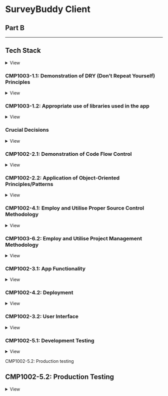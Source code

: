# SurveyBuddy Client

## Part B

---

## Tech Stack

<details>
<summary>View</summary>
</br>

## Frontend

- **[Vite](https://vitejs.dev/)**: A fast and modern build tool that provides a seamless development experience with features like hot module replacement (HMR).
- **[React](https://reactjs.org/)**: A JavaScript library for building user interfaces with a component-based architecture.
- **[ShadCN](https://shadcn.dev/)**: A component library that integrates Tailwind CSS and Radix UI primitives for building accessible and customizable UI elements.
- **[Tailwind CSS](https://tailwindcss.com/)**: A utility-first CSS framework for creating modern, responsive designs directly in your HTML and JSX.

## Backend

- **[Express](https://expressjs.com/)**: A lightweight and flexible Node.js framework for building APIs and server-side applications.
- **[Node.js](https://nodejs.org/)**: A JavaScript runtime that enables server-side scripting and efficient handling of asynchronous operations.

## Database

- **[MongoDB](https://www.mongodb.com/)**: A NoSQL database that stores data in flexible, JSON-like documents, ideal for dynamic and scalable applications.

## Other Tools

- **[Radix UI](https://www.radix-ui.com/)**: Accessible, unstyled UI components for building custom design systems.
- **[Framer Motion](https://www.framer.com/motion/)**: A declarative animation library for adding smooth and interactive animations to your app.
- **[React Hook Form](https://react-hook-form.com/)**: A lightweight library for managing form state and validation with excellent performance.
- **[Zod](https://zod.dev/)**: A TypeScript-first schema declaration and validation library for ensuring data consistency.
- **[Lottie React](https://github.com/LottieFiles/lottie-react)**: A library for rendering high-quality vector animations in your React application.
- **[Axios](https://axios-http.com/)**: A promise-based HTTP client for handling API requests efficiently.
- **[Recharts](https://recharts.org/)**: A React charting library for creating interactive data visualizations.
</details>

### **CMP1003-1.1: Demonstration of DRY (Don’t Repeat Yourself) Principles**

<details>
<summary>View</summary>
</br>

This project demonstrates excellent adherence to DRY principles by avoiding unnecessary repetition and ensuring all functionality is centralised and reusable. The following approaches were implemented:

---

#### **1. Reusable Components**

- Modular and reusable UI components, such as buttons, forms, modals, and navigation menus, were created.
- **ShadCN** was used to build a consistent set of components, allowing for easy reuse across the application with configurable props.

#### **2. Centralised Utility Functions**

- A centralised Axios wrapper was implemented to manage all API calls, handling base URLs, headers, and error responses in one place.
- Shared validation schemas using **Zod** ensured consistent and reusable validation for forms across the application.

#### **3. Context and Global State Management**

- Global state was managed using **React Context**, reducing the need for repeated state logic and simplifying component communication. This was applied to manage features such as user authentication and theme settings.

#### **4. Tailwind CSS and Styling**

- Conditional and dynamic class management was achieved with **class-variance-authority** and **clsx**, ensuring reusable and consistent styling across components.
- A single Tailwind CSS configuration file was used to enforce consistent use of colours, spacing, and typography throughout the application.

#### **5. Backend Code Reusability**

- Middleware functions were created for common tasks such as authentication, role validation, and error handling, ensuring they could be reused across multiple routes.
- Modular MongoDB models, such as `Survey` and `User`, served as single sources of truth for database schema definitions.
- Shared logic for CRUD operations was abstracted into helper functions, reducing repeated code in controllers.

#### **6. Form Management**

- **React Hook Form** was used to handle form state and validation in a consistent and reusable manner, improving code maintainability and reducing duplication.

#### **7. Routing**

- Dynamic and nested routes in **React Router** were utilised to avoid duplicating route definitions and ensure consistent parent-child relationships in the app's structure.

---

By following these approaches, the project ensures that every piece of functionality is centralised, unambiguous, and has a single authoritative representation. This makes the codebase easier to maintain, scalable, and efficient.

</details>

### CMP1003-1.2: Appropriate use of libraries used in the app

<details>
<summary>View</summary>
</br>

### Dependencies

#### **@heroicons/react**

- Provides a collection of pre-designed, optimized SVG icons as React components, simplifying the process of adding icons to your application.

#### **@hookform/resolvers**

- A set of validation resolvers for integrating validation libraries (e.g., Zod, Yup, Joi) with React Hook Form, enabling seamless schema-based form validation.

#### **@lottiefiles/dotlottie-react**

- Library for rendering `.lottie` animation files in React applications. `.lottie` files are optimized versions of Lottie JSON animations, providing better performance and smaller file sizes.

#### **@radix-ui**

- A collection of unstyled, accessible React UI primitives that allow developers to build custom, high-quality components. It includes:
  - `react-accordion`: For collapsible panels.
  - `react-dialog`: For modal dialogs.
  - `react-hover-card`: For hover-based interaction elements.
  - `react-label`: Accessible labels for form fields.
  - `react-menubar`: For menu bar navigation.
  - `react-navigation-menu`: For dropdown navigation menus.
  - `react-popover`: For lightweight, accessible popovers.
  - `react-radio-group`: For radio button groups.
  - `react-scroll-area`: For custom scrollable areas.
  - `react-select`: For accessible dropdown selects.
  - `react-slider`: For creating sliders.
  - `react-slot`: For managing slot-based components.
  - `react-tabs`: For creating tab-based navigation.

#### **axios**

- A powerful HTTP client for making API requests. Supports features like request cancellation, interceptors, and automatic JSON transformation.

#### **class-variance-authority**

- A utility for handling conditional and composable Tailwind CSS class names, enabling dynamic styling in your components.

#### **clsx**

- A utility for conditionally joining class names, simplifying the management of dynamic classes in React components.

#### **cmdk**

- A command menu library for React, often used for building quick search interfaces similar to command palettes in developer tools.

#### **d3**

- A versatile library for creating complex, interactive data visualizations using web standards like SVG, HTML, and CSS.

#### **date-fns**

- A lightweight, functional library for working with dates in JavaScript. It offers utilities for formatting, parsing, and manipulating dates.

#### **dotenv**

- Loads environment variables from a `.env` file into `process.env`, making it easy to manage sensitive configuration values (e.g., API keys).

#### **framer-motion**

- A declarative animation library for React that supports complex animations, gestures, and layout transitions with ease.

#### **js-cookie**

- A utility for managing browser cookies, including setting, getting, and deleting cookies with customizable options.

#### **jwt-decode**

- Decodes JSON Web Tokens (JWT) to extract payload data, such as user information or token expiration, without requiring a secret key.

#### **lottie-react**

- A library for rendering Lottie animations in React applications. Lottie animations are vector-based, allowing for high-quality, lightweight animations.

#### **lucide-react**

- A modern icon library for React, offering clean, customizable icons with minimalistic designs.

#### **react** & **react-dom**

- Core libraries for building user interfaces in React. `react` provides the component API, while `react-dom` enables rendering components in the DOM.

#### **react-day-picker**

- A highly customizable, accessible library for creating date pickers in React applications.

#### **react-hook-form**

- A lightweight library for managing forms in React with built-in performance optimizations and support for validation libraries.

#### **react-router-dom**

- A popular library for handling routing in React applications. It allows developers to define and manage routes, navigation, and URL parameters.

#### **recharts**

- A charting library for React that makes it simple to create interactive data visualizations, including bar charts, line charts, and pie charts.

#### **tailwind-merge**

- A utility for merging Tailwind CSS class names intelligently, ensuring the correct application of conditional and conflicting classes.

#### **tailwindcss-animate**

- A plugin that adds utility classes for animations in Tailwind CSS, making it easier to implement animations directly in your styles.

#### **zod**

- A TypeScript-first schema validation library for defining and validating data structures, providing detailed error messages and strong type inference.

---

### Dev Dependencies

#### **@eslint/js**

- Core package for ESLint, used for linting JavaScript and TypeScript code to ensure code quality and consistency.

#### **@types/** (e.g., `react`, `node`, `js-cookie`)

- TypeScript type definitions for various libraries, enabling autocomplete, type checking, and documentation in TypeScript projects.

#### **@vitejs/plugin-react**

- A Vite plugin that provides React-specific optimizations, including support for fast refresh and JSX transformation.

#### **autoprefixer**

- A PostCSS plugin that automatically adds vendor prefixes to CSS properties, ensuring cross-browser compatibility.

#### **eslint** & **eslint-plugin-react-hooks**

- Tools for identifying and fixing code quality issues in JavaScript and React applications, with specific rules for React Hooks.

#### **postcss**

- A tool for transforming CSS with plugins, often used in conjunction with Tailwind CSS for advanced styling workflows.

#### **tailwindcss**

- A utility-first CSS framework that provides pre-designed classes for building modern, responsive designs.

#### **typescript**

- A strongly typed programming language that builds on JavaScript, offering static type checking and improved developer tooling.

#### **vite**

- A fast, modern frontend build tool optimized for development and production. It supports hot module replacement and modern JavaScript features.
</details>

### Crucial Decisions

<details>
<summary>View</summary>
</br>

**Schema Design Options**
Here are the options I considered for structuring the database:

**Option 1: Separate Schemas for Surveys, Questions, and Answers**

- Surveys have their own schema with metadata (e.g., title, description).
- Questions are stored in a separate schema linked to surveys via surveyId.
- Answers are stored in another schema, linked to both surveyId and questionId.
  Best for scalability and flexibility.
- Allows easy querying of specific questions or answers.

**Option 2: Combined Schema for Surveys and Questions, Separate Schema for Answers:**

- Surveys and their associated questions are embedded in one schema.
- Answers have a separate schema with references to surveyId and questionId.
- Reduces database reads but makes adding or editing questions more complex.

**Option 3: Single Schema for Surveys, Questions, and Answers:**

- Everything is stored in one schema with nested arrays.
- Simplifies initial setup but leads to large, complex documents.
- Poor scalability and performance for larger surveys.
  Decision to Use Option 1

I chose Option 1 because it’s the most efficient and professional design for a real-world app. It separates concerns, making it easier to add features or scale the app later. It also demonstrates my ability to design a well-structured, normalised, and scalable database, which is an important skill in full-stack development. This approach is ideal for a school project where I want to showcase my expertise.

</details>

### **CMP1002-2.1: Demonstration of Code Flow Control**

<details>
<summary>View</summary>
</br>

The application effectively demonstrates code flow control by utilising conditional logic, loops, error handling, and asynchronous operations to manage how the application processes data and handles various scenarios. The following examples highlight how this is achieved:

---

#### **1. Conditional Logic**

- Conditional statements are used to handle various application states and behaviours. Examples include:
  - Checking if required fields are provided in the backend before processing API requests.
  - Verifying user authentication and authorisation using middleware before allowing access to protected routes.
  - Dynamically rendering UI elements based on user roles or data availability.

#### **2. Loops and Iteration**

- Iterative logic is applied in key areas of the application, such as:
  - Mapping over datasets to dynamically generate UI elements (e.g., survey lists, form inputs).
  - Iterating over responses from the database to format or filter data for specific frontend needs.

#### **3. Error Handling**

- Try-catch blocks are implemented to manage errors in both synchronous and asynchronous operations. For example:
  - API calls include error handling to provide meaningful feedback to the user in case of failures.
  - Validation errors in forms and database operations are caught and appropriately handled to prevent application crashes.

#### **4. Asynchronous Operations**

- Asynchronous code is used extensively to handle operations like:
  - Fetching data from external APIs or the database using `async/await`.
  - Updating the UI in real-time after receiving responses from the server.
  - Managing race conditions by awaiting specific operations before proceeding (e.g., user authentication before accessing dashboard data).

#### **5. Middleware for Controlled Flow**

- Middleware is used in the backend to control the flow of requests:
  - Authenticating users and rejecting unauthorised access.
  - Validating request data and blocking invalid inputs before they reach the main logic.

#### **6. Frontend State Control**

- React's state management is used to handle UI and data flow efficiently:
  - Loading states are implemented to control what is displayed while awaiting API responses.
  - Context is used to manage global states, such as user data and theme preferences, ensuring a consistent flow of information across components.

---

By implementing these strategies, the application ensures controlled, predictable, and efficient execution of code, meeting the requirements for demonstrating code flow control.

</details>

### **CMP1002-2.2: Application of Object-Oriented Principles/Patterns**

<details>
<summary>View</summary>
</br>

The application demonstrates superior use of object-oriented principles and patterns to enhance maintainability, scalability, and serviceability. The following object-oriented principles and patterns are applied throughout the app:

---

#### **1. Encapsulation**

- **Database Models**: Encapsulation is applied through modular MongoDB models (`Survey`, `User`, etc.), where each model defines its own properties and methods, ensuring a clear separation of concerns.
- **Controllers**: Backend logic is encapsulated into controller functions that handle specific responsibilities, such as creating, updating, or deleting resources. This structure prevents duplication and keeps related logic together.

#### **2. Inheritance**

- Shared middleware functions (e.g., for authentication and role validation) act as a base layer for route-specific middleware, following an inheritance-like structure. For example:
  - `isCreator` middleware extends basic authentication checks by adding role-specific logic.

#### **3. Polymorphism**

- Polymorphism is demonstrated in:
  - **Frontend Reusability**: Reusable React components (e.g., buttons, modals, forms) adapt to different contexts using props, allowing a single component to handle multiple use cases.
  - **Backend Methods**: Overriding default Mongoose schema methods (e.g., `toJSON`) for formatting database output to suit the application's requirements.

#### **4. Abstraction**

- **Utilities and Services**: Common logic, such as validation, API requests, and error handling, is abstracted into utility functions and shared services. This abstraction hides implementation details while exposing clear, reusable interfaces.
- **Routes**: Backend routing uses layered abstraction:
  - Routes define the entry points.
  - Middleware handles common processing (e.g., validation, authentication).
  - Controllers handle the core business logic.

#### **5. Modular Design**

- The project is structured into self-contained modules:
  - Models, controllers, and routes are separated to ensure a clear and maintainable architecture.
  - Shared components, utilities, and constants are stored in dedicated folders to promote reuse and consistency.

#### **6. Single Responsibility Principle (SRP)**

- Each class, function, and module is designed to perform a single responsibility:
  - Controllers focus solely on business logic.
  - Middleware handles authentication, validation, and error checking.
  - React components handle specific UI elements without coupling logic.

#### **7. Dependency Injection**

- The app follows dependency injection principles:
  - Middleware injects required data (e.g., `req.user`) into controllers.
  - Components receive data and actions as props, promoting testability and flexibility.

#### **8. Positive Impact on Maintainability and Serviceability**

- The use of these object-oriented principles has the following benefits:
  - **Maintainability**: Clear separation of concerns ensures that changes can be made in one area without affecting others.
  - **Scalability**: Modular design and reusable patterns make it easy to add new features or expand existing functionality.
  - **Serviceability**: Abstraction and encapsulation reduce code complexity, making debugging and updates straightforward.

---

By incorporating these object-oriented principles and patterns throughout the application, the project ensures high code quality, maintainability, and scalability while adhering to professional development standards.

</details>

### **CMP1002-4.1: Employ and Utilise Proper Source Control Methodology**

<details>
<summary>View</summary>
</br>

This project demonstrates excellent use of source control methodology, with consistent and thorough application of version control practices throughout its development. As a solo project, all source control activities were performed by a single developer, ensuring clear documentation and management of the entire codebase.

---

#### **1. Frequent and Consistent Commits**

- Over 150 commits were made across the frontend and backend repositories, reflecting consistent and focused development efforts.
- Commits were made on nearly every day of the project, with only two days without commits, highlighting sustained progress and commitment.
- Each commit represented a specific task or feature, ensuring clarity and traceability.

#### **2. Structured Branching and Merging**

- Feature branches were created for new functionality, and all changes were merged into the main branch upon completion and testing.
- A clear branching strategy was used to separate work on features, fixes, and enhancements, ensuring the stability of the main branch.
- Merges were performed regularly to keep the main branch up to date and to prevent conflicts.

#### **3. Use of Pull Requests**

- Pull requests were created for all significant updates, providing a structured way to review and test changes before merging into the main branch.
- This practice ensured code quality and maintained the integrity of the project even as a solo developer.

#### **4. Meaningful Commit Messages**

- Commit messages were detailed, describing the purpose of each change. This ensured a clear and understandable Git history.
  - Example: "Implement user authentication with JWT," "Fix responsive design for survey dashboard," "Add validation to survey creation form."

#### **5. Frontend and Backend Source Control**

- Commits were evenly distributed between the frontend and backend, with both repositories showing consistent activity and progress.
- Version control practices were applied uniformly across both sections, ensuring the same level of organisation and quality.

#### **6. Source Control for Collaboration and Recovery**

- Although this was a solo project, best practices for collaborative workflows were applied:
  - Clear commit messages and pull requests provided documentation suitable for team environments.
  - Git history served as a reliable backup, enabling recovery or rollbacks if needed.

---

#### **Impact on Project Development**

- **Consistency**: Frequent commits and a disciplined workflow ensured steady progress throughout the project.
- **Traceability**: The Git history provided a clear record of changes, making it easy to track progress and debug issues.
- **Maintainability**: Structured use of branches, pull requests, and clear commit messages resulted in a clean and maintainable codebase.

This project demonstrates superior source control methodology, meeting the requirements for CMP1002-4.1 through consistent commits, structured workflows, and detailed documentation of development activities.

</details>

### **CMP1003-6.2: Employ and Utilise Project Management Methodology**

<details>
<summary>View</summary>
</br>

This project demonstrates the effective use of project management methodology by implementing a structured and organised workflow using a Trello board. Clear standards for planning and task management were defined and consistently adhered to throughout the development process.

---

#### **1. Use of Trello Board**

- A Trello board was employed to manage the project, ensuring tasks were clearly defined, prioritised, and tracked.
- Cards represented individual tasks, features, or requirements, with detailed descriptions, labels, and covers for easy identification.

#### **2. Task Labels for Difficulty**

- Tasks were labelled based on their difficulty to aid prioritisation and planning:
  - **Green**: Easy tasks.
  - **Yellow**: Medium difficulty tasks.
  - **Red**: Hard tasks.

#### **3. Card Covers for Build Areas**

- Card covers were colour-coded to section tasks into specific areas of the build:
  - **Green**: Testing.
  - **Purple**: Frontend development.
  - **Pink**: User interface (UI) design.
  - **Light Blue**: Backend development.
  - **Blue**: Other tasks.

#### **4. Columns for Workflow Management**

- The board included columns for:
  - **Doing**: Tasks actively being worked on.
  - **Done**: Completed tasks.
  - **Signed Off**: Tasks reviewed and approved.
- These columns helped visualise the project's progress and ensured tasks moved through a structured workflow.

#### **5. Sprint Organisation**

- Tasks were grouped into sprints, providing a clear timeline for achieving specific goals within defined timeframes.
- This approach ensured the project remained on track and progress could be easily monitored.

---

#### **Impact on Project Development**

- **Organisation**: The Trello board provided a clear and structured overview of the project, making it easy to track progress and manage tasks effectively.
- **Clarity**: Labels and colour-coded covers enhanced the visibility of task priorities and build areas.
- **Accountability**: The workflow columns ensured tasks were completed and signed off systematically, reducing the risk of missed requirements.
- **Efficiency**: Sprint planning allowed for focused and manageable work cycles, leading to consistent and measurable progress.

This project showcases the successful use of a project management methodology with well-defined standards, ensuring clarity, organisation, and adherence to planning throughout the development process.

</details>

### **CMP1002-3.1: App Functionality**

<details>
<summary>View</summary>
</br>

The application demonstrates outstanding functionality, meeting and exceeding client and user needs by delivering an intuitive and feature-rich experience. The following features highlight how the app achieves this:

---

#### **1. Easy Navigation**

- The app is designed with a clean and straightforward user interface, allowing users to easily access all functionalities without confusion.
- A tab-based single-page system ensures a seamless and efficient workflow for survey creation and management.

#### **2. Survey Creation**

- Users can create new surveys with minimal effort, supported by a simple and intuitive process.
- The use of a single-page tab system allows users to:
  - Add questions directly to a survey without navigating away from the current page.
  - View and manage all survey details in one place.

#### **3. Visual Data Representation**

- The app includes visual tools for analysing survey responses:
  - **Pie Chart**: Displays results for multiple-choice questions, offering a clear and engaging way to visualise response distribution.
  - **Bar Graph**: Represents responses from range slider questions (e.g., 0-10 ratings), enabling users to easily identify trends.
  - **List View**: Displays written responses in a clear, readable format, ensuring all data types are accessible.

#### **4. Editable and Deletable Surveys**

- Surveys can be edited and updated, allowing users to adjust questions or settings after creation.
- Surveys are also deletable, providing flexibility in managing survey data.

#### **5. Copy Link Functionality**

- The app includes auto-click link icons to copy survey URLs directly, making it effortless for users to share surveys with participants.

---

#### **Impact on User Experience**

- **Ease of Use**: Intuitive design ensures users can navigate and use the app without requiring training or documentation.
- **Efficiency**: Single-page tabs streamline survey creation and management, reducing the time and effort needed for these tasks.
- **Data Analysis**: Built-in visualisations and response lists exceed expectations by offering powerful insights into survey results in a user-friendly manner.
- **Flexibility**: The ability to edit, delete, and easily share surveys ensures the app adapts to the dynamic needs of its users.

This application not only meets client and user expectations but also exceeds them by providing a feature-rich, intuitive, and visually appealing solution for survey creation and analysis.

</details>

### **CMP1002-4.2: Deployment**

<details>
<summary>View</summary>
</br>

The application demonstrates a successful and professional deployment process, meeting all requirements for CMP1002-4.2 by using cloud hosting services, environment variables, a custom domain name, and consistent database types across environments.

---

#### **1. Cloud Hosting Services**

- The frontend was successfully deployed on **Netlify**, ensuring fast, reliable, and globally distributed delivery of the application.
- The backend was deployed on **Render**, providing a scalable and secure platform for handling API requests and server-side functionality.

#### **2. Custom Domain Name**

- A custom domain name, **surveybuddy.tech**, was configured and integrated with the deployment to provide a professional and easily recognisable web address.

#### **3. Consistent Database Usage**

- The application uses the same **MongoDB** database for both production and testing environments, ensuring consistency and reliability in data handling.
- A separate test database was used for local development and testing, maintaining a clean separation from production data.

#### **4. Use of Environment Variables**

- **Environment variables** were utilised to securely manage sensitive information such as:
  - Database connection strings.
  - API keys.
  - Authentication secrets.
- This approach ensures the secure and seamless management of configuration settings across different environments.

---

#### **Impact on Project Development**

- **Reliability**: Cloud hosting on Netlify and Render ensures the app is highly available and performant for end users.
- **Professionalism**: The custom domain name enhances the app’s credibility and branding.
- **Consistency**: Using the same database type across production, testing, and development environments minimises discrepancies and ensures predictable behaviour.
- **Security**: Environment variables protect sensitive information and make the deployment process more secure and adaptable.

The successful deployment of the application with a custom domain and consistent production practices demonstrates a high level of technical proficiency and professionalism.

</details>

### **CMP1002-3.2: User Interface**

<details>
<summary>View</summary>
</br>

The application features a highly intuitive user interface, ensuring smooth and effortless user flow. The following elements demonstrate how the interface supports and enhances the user experience:

---

#### **1. Navigation Bar**

- A clearly designed navigation bar provides users with easy access to all key areas of the application.
- The navigation options are straightforward and labelled appropriately, ensuring users can move between sections without confusion.

#### **2. Back Buttons**

- Back buttons are consistently placed and function as expected, enabling users to return to the previous step or page with ease.
- This reduces cognitive load and allows users to navigate the app fluidly.

#### **3. Seamless User Flow**

- The interface is structured logically, guiding users through tasks like creating surveys, adding questions, and reviewing responses without unnecessary steps.
- A consistent design language ensures users intuitively understand how to interact with the app, even on their first use.

#### **4. Simplicity and Clarity**

- The interface prioritises simplicity, avoiding clutter or overly complex elements.
- Clear labels, buttons, and prompts ensure users know what actions to take at every step.

---

#### **Impact on User Experience**

- **Ease of Use**: The intuitive navigation bar and back buttons eliminate barriers, making the app accessible to all users.
- **Efficiency**: The straightforward design allows users to complete tasks quickly and without frustration.
- **Consistency**: The consistent placement of UI elements builds user confidence and trust in the app's functionality.

The user interface is highly intuitive, with no impediments to user flow, ensuring an exceptional experience for all users.

</details>

### **CMP1002-5.1: Development Testing**

<details>
<summary>View</summary>
</br>

The application demonstrates extensive development testing, ensuring all features are robust and reliable. Both the frontend and backend were thoroughly tested using appropriate tools and methodologies.

---

#### **1. Backend Testing with Insomnia**

- **Insomnia** was utilised to test all backend API endpoints during development:
  - Endpoints were tested with various scenarios, including valid, invalid, and edge-case inputs.
  - Responses were verified to ensure they returned the expected data, status codes, and error messages.
  - Testing included user authentication, survey creation, question handling, and response retrieval.
  - Database interactions were validated to ensure no data inconsistencies occurred.

#### **2. Frontend Testing with Vite**

- **Vite's development server** was used extensively for frontend testing:
  - Hot module replacement (HMR) enabled real-time feedback during UI development, ensuring a smooth user experience.
  - User flows were tested, such as survey creation, question addition, editing, and response viewing.
  - Browser testing ensured the app performed consistently across different environments and screen sizes.

#### **3. Combined Testing**

- Frontend and backend interactions were tested together to simulate real-world use cases:
  - Surveys were created, edited, and deleted through the frontend, with results verified in both the UI and database.
  - Form validation was tested to ensure error messages displayed appropriately for invalid inputs.
  - Data visualisations, such as pie charts and bar graphs, were tested with dynamic datasets to ensure accuracy.

---

#### **Impact on Application Quality**

- **Reliability**: Thorough testing ensured all features worked as intended, even under edge-case scenarios.
- **User Experience**: Continuous testing during development led to a seamless and bug-free experience for users.
- **Consistency**: Backend and frontend testing guaranteed reliable communication between components, preventing data inconsistencies.

This extensive testing process demonstrates a commitment to delivering a high-quality application that meets user expectations.

</details>

CMP1002-5.2: Production testing

## CMP1002-5.2: Production Testing

<details>
<summary>View</summary>
</br>

Below is an overview of the production testing process for the SurveyBuddy application, with accompanying Loom videos showcasing each step:

### Overall Run Through of SurveyBuddy Application

[Watch the video](https://www.loom.com/share/b0aadb9476b141f9afa48188cb03424e?sid=32426cad-e765-4bb4-b12a-3e3533de9ec6)

---

### Features Demonstrated

#### 1. **Creating an Account**

[Watch the video](https://www.loom.com/share/f0a9f47af11c4bd3996b5558d07644a8?sid=8c6d30b6-801c-4df8-934a-fb2e6050bc5b)

#### 2. **Creating a New Survey**

[Watch the video](https://www.loom.com/share/175fc01102fa4a898906612e27e88ffb?sid=639a2a35-07b9-41bb-8ca8-d109331014cd)

#### 3. **Finding the Survey Link and Emailing It to a Friend**

[Watch the video](https://www.loom.com/share/ce14812aee9a40ca8c3e1039c927b5a1?sid=2008d406-ec74-4c22-8769-c4fbb64aacaf)

#### 4. **Completing a Survey**

[Watch the video](https://www.loom.com/share/0ff506bbb09444358d8bd2a5942286db?sid=bb36d6e7-cce7-4e04-9e56-1bc8be40c6db)

#### 5. **Navigating and Viewing Question Results**

[Watch the video](https://www.loom.com/share/76822412231b4efa999be1bbde40b7e2?sid=4028379b-4526-4911-bb78-5cd41ef019f5)

#### 6. **Logging Out of the Account**

[Watch the video](https://www.loom.com/share/fa261e012942422c80df88d74175085f?sid=ce0b8cd4-d0a8-44ef-9f8f-dbd788827044)

#### 7. **Signing In to an Account**

[Watch the video](https://www.loom.com/share/390a8c0ebb6141978f878f6286fa905a?sid=04050a00-3a4f-4b89-a3a2-83e1058d20e2)

---

Each video provides a step-by-step demonstration of the corresponding feature to ensure clarity and ease of understanding for users and stakeholders.

## Trello Board Tracking

<details>
<summary>View</summary>
</br>

#### 25th of November - Let The Build Begin!

- Set up the backend skeleton and connected to MongoDB Atlas.
- Created User Schema, Model, and Signup Controller route.
- Implemented password services (hashing and comparison) and user services (check for existing username/email).
- Developed JWT functions for token generation.
- Tested signup functionality using Insomnia.

![25th Nov Trelllo](/surveybuddy-client/src/assets/trello/trello_25:11.png)

#### 27th of November

- Built middleware to validate question and answer inputs.
- Created newQuestion endpoint to add new questions to the database.
- Implemented editQuestion endpoint to update specific fields of an existing question.
- Fixed issue where updates were not saving correctly by adjusting findByIdAndUpdate logic.
- Developed deleteQuestion endpoint to remove a question by ID.
- Enhanced error handling with detailed response messages and server-side logging.
- Tested all question-related endpoints for proper functionality.

![27th Nov Trelllo](/surveybuddy-client/src/assets/trello/trello_27:11.png)

#### 28th of November

- Implemented middleware to check if a question belongs to a specific survey (questionBelongsToSurvey).
- Updated survey and question schemas to better handle relationships between surveys and questions.
- Added logic to handle the question format validation within the editQuestion route.
- - Used findByIdAndUpdate to update questions with new data (question format, question text, and answer).
- Added validation checks to ensure data integrity when editing questions (checking for missing fields).
- Implemented checks to verify if a question exists before updating or deleting it.
- Debugged and tested the functionality of updating and deleting questions with the correct logic in place.
- Moved all MVP backend cards to the **DONE** column, will revisit in a few days to optimise code and introduce further middleware.

Due to underestimating how long building the backend MVP would take, the frontend cards due today were assigned a new due date of the 4th of Decemeber. After finishing the backend the next sprint will be to get these cards complete. Since I am behind schedule and working hard on getting the backend complete, the time extension is in no way an issue.

![28th Nov Trello Update](/surveybuddy-client/src/assets/trello/trello_28:11.png)

#### 1st of December

**Debugged and Fixed Middleware Issues:**

- Troubleshooted issues with the isCreator middleware.
- Ensured proper user validation for both Survey and Question models.
- Corrected the handling of user ownership checks for different models.

**Refactored isCreator Middleware:**

- Improved the isCreator middleware to handle dynamic model and field checking.
- Enhanced logic for checking the creator of a Question through the associated Survey.

**Tested and Ensured Proper Model Checks:**

- Made sure the middleware works correctly for both Survey and Question routes.
- Verified that only the creator (based on userId) can perform specific actions.

![1st Dec Trello Update](/surveybuddy-client/src/assets/trello/trello_1:12.png)

#### 2nd of December

### Frontend:

- **Investigated Chakra UI**:

  - Researched Chakra UI as a UI component library.
  - Resolved errors related to ChakraProvider by including the `value` prop.

- **Explored ShadCN**:

  - Researched ShadCN for UI component options.
  - Decided to use ShadCN to build a responsive navbar.

- **Navbar Development**:

  - Created a simple, responsive navbar using ShadCN components (`Box`, `Flex`, `Text`, and `Button`).
  - Implemented a mobile-friendly design with a toggleable menu using state.

- **Fixed Client Errors**:
  - Addressed and resolved various client-side errors, ensuring smoother functionality.

### Backend:

- **Survey and Answer Routes**:

  - Developed backend routes for managing surveys and answers.
  - Created routes for adding answers to specific survey questions and handling answer data.

- **Testing with Insomnia**:

  - Tested the survey API endpoints using Insomnia to ensure correct functionality.
  - Checked responses, ensured data validation, and confirmed that routes worked as expected.

- **Middleware Setup**:

  - Applied dynamic middleware to validate IDs in request parameters (e.g., `surveyId`, `questionId`, `answerId`, `userId`).

- **Database Integration**:
  - Integrated MongoDB (or another database) to store survey data, answers, and user-related information.

![2nd Dec Trello Update](/surveybuddy-client/src/assets/trello/trello_2:12.png)

#### 2nd of December

### Frontend:

- **Investigated Chakra UI**:

  - Researched Chakra UI as a UI component library.
  - Resolved errors related to ChakraProvider by including the `value` prop.

- **Explored ShadCN**:

  - Researched ShadCN for UI component options.
  - Decided to use ShadCN to build a responsive navbar.

- **Navbar Development**:

  - Created a simple, responsive navbar using ShadCN components (`Box`, `Flex`, `Text`, and `Button`).
  - Implemented a mobile-friendly design with a toggleable menu using state.

- **Fixed Client Errors**:
  - Addressed and resolved various client-side errors, ensuring smoother functionality.

### Backend:

- **Survey and Answer Routes**:

  - Developed backend routes for managing surveys and answers.
  - Created routes for adding answers to specific survey questions and handling answer data.

- **Testing with Insomnia**:

  - Tested the survey API endpoints using Insomnia to ensure correct functionality.
  - Checked responses, ensured data validation, and confirmed that routes worked as expected.

- **Middleware Setup**:

  - Applied dynamic middleware to validate IDs in request parameters (e.g., `surveyId`, `questionId`, `answerId`, `userId`).

- **Database Integration**:
  - Integrated MongoDB (or another database) to store survey data, answers, and user-related information.

![2nd Dec Trello Update](/surveybuddy-client/src/assets/trello/trello_2:12.png)

#### 3rd of December

- Created a basic landing page for your app.
- Developed signup and login components using ShadCN.
- Researched ShadCN to understand its capabilities and integrate it effectively.
- Troubleshot and implemented a responsive footer that stays at the bottom of the page and spans the full width of the screen.
- Resolved layout issues with images, ensuring proper scaling (e.g., setting an image to 70% size without pushing the footer).
- Ensured consistent margins for grid components, maintaining balanced layouts.
- Refined your app's router setup, making navigation seamless for future development.

![3rd Dec Trello Update](/surveybuddy-client/src/assets/trello/trello_3:12.png)

#### 5th of December

- Completed the setup for routing and navigation across all pages.
- Implemented links to the respective pages (e.g., Home, Surveys, Analytics, Targeted, etc.) using React Router.
- Ensured that all pages are connected properly, and links are functioning as expected on the client-side.
- Verified that navigation items in the header (e.g., Survey, About, Community) lead to the correct pages.
- Created a responsive navigation menu with ShadCN and lucide-react icons for improved user interaction.

![5th Dec Trello Update](/surveybuddy-client/src/assets/trello/trello_5:12.png)

#### 6th December

- Created a combined login and registration form using React, TypeScript, and react-hook-form.
- Implemented form validation using zod and integrated it with react-hook-form via zodResolver.
- Sent POST requests to backend /signup and /login endpoints using axios.
- Displayed success or error alerts upon form submission based on response status.
- Implemented conditional rendering for login/register forms based on the isRegister state.
- Managed form field validation errors and displayed relevant error messages on the UI.
- Dynamically switched form header and button texts based on the isRegister flag.
- Navigated to /home page upon successful form submission using useNavigate.
- Integrated react-router-dom for navigation and passed query parameters (isRegister=true/false) to manage form state.
- Used useLocation to extract URL query parameters for dynamic form switching.
- Designed a responsive, user-friendly registration/login form with card-based layout.
- Explored how to handle API response data types in TypeScript when using axios.
- Researched how to use URLSearchParams to manage form state via URL parameters.
- Applied TypeScript types for API responses and react-hook-form data to ensure type safety.

![6th Dec Trello Update](/surveybuddy-client/src/assets/trello/trello_6:12.png)

#### 7th December

- Implemented and completed user client authentication.
- Set up storing JWT tokens in cookies for enhanced security and ease of use.
- Created a new SurveyCard component to dynamically display survey details.
- Integrated the SurveyCard component with fetched survey data for better UI presentation.
- Improved application logic by handling API responses and managing state effectively.

![7th Dec Trello Update](/surveybuddy-client/src/assets/trello/trello_7:12.png)

#### 8th December

- Implemented survey list and card displays for better layout and presentation.
- Created a Zod schema to validate survey inputs.
- Integrated and imported Framer Motion for animations.
- Completed a single community page.
- Troubleshot UI issues with Tailwind.

![8th Dec Trello Update](/surveybuddy-client/src/assets/trello/trello_8:12.png)

#### 9th December

- Implemented a tabbed interface for survey question types (Written Response and Multiple Choice).
- Added input fields for Written Response question type.
- Added input fields for Multiple Choice question type (radio buttons).
- Integrated basic tab functionality to switch between Written Response, Range Slider and Multiple Choice question inputs.
- Applied Tailwind CSS for styling the tabs and inputs.

![9th Dec Trello Update](/surveybuddy-client/src/assets/trello/trello_9:12.png)

#### 11th December

- Completed new Survey and Question forms that send data successfully to backend.
- Completed survey completion page that dynamically maps questions to accordions to view. Will complete styling tomorrow and move card to done.
- Fixed backend mongoose bugs so question data is stored properly.

#### 12th December

- Completed survey completion card.
- Fixed userContext not fetching user data before rendering.
- Moved TypeScript learning into the _Done_ column.
- Continued with Survey CRUD card and start on backend MVP testing.
- Created account page skeleton and logout button to test signin and register userData functionality.
- Gave Trello cards labels based on difficulty so level was visiable from a high level.
- Gave Trello cards coloured covers based on frontend, backend, and logic.

![12th Dec Trello Update](/surveybuddy-client/src/assets/trello/trello_12:12.png)

#### 13th December

- Completed Survey CRUD card.
- Completed DRY Survey CRUD endpoints.
- Created DRY survey card that can handle new survey creation and editable auto populated survey data to update.
- Continued with backend MVP testing with Jest.
- Extended the time on all remaining cards due to unforeseeable commitments that slowed development.

![13th Dec Trello Update](/surveybuddy-client/src/assets/trello/trello_13:12.png)

#### 14th December

- Implemented Jest and Superdry set up, DB connect, trial tests and teardown.
- Create new MongoDB local database for testing and test environment.
- Implemented POST, PATCH, DELETE and GET survey tests with edge cases.
- Implemented signup testing with edge cases.
- Fixed 40 TypeScript errors.

![14th Dec Trello Update](/surveybuddy-client/src/assets/trello/trello_14:12.png)

#### 15th December

- Fixed all TypeScript errors.
- Completed 'Deploy Frontend' card and moved to _Done_ column.
- Added header data and logo.
- Tested some basic colour and text size change on hover.
- Tested colour pallets.

![15th Dec Trello Update](/surveybuddy-client/src/assets/trello/trello_15:12.png)

#### 17th December

- Completed Survey Generation URL card and moved to _Done_ column. Implemented a link icon that auto copies the survey url when clicked.
- Completed Survey Response Page card and moved it to the _Done_ column. This was extremely rewarding as it was difficult was produced lots of bugs.
- Moved cards some cards in the _Done_ column to signed off, still keeping most in _Done_ because I plan to revisit them if I have time before submission.

![17th Dec Trello Update](/surveybuddy-client/src/assets/trello/trello_17:12.png)

#### 18th December

- Completed survey response data collection card and moved to _Done_ column.
- Due to time constraints graphs and charts will be build with Shadcn, learning a new data visualisation technology would be detrimental to testing time.
- Completed the range slider graph, question data still needs to be fetched and displayed.

![18th Dec Trello Update](/surveybuddy-client/src/assets/trello/trello_18:12.png)

#### 19th December

- Deployed teh backend on Render and moved the card to _Done_.
- Fixed many cross deployment bugs.
- Build multi choice answer pie graphs using Shadcn and written response answer list of cards. Moved Result data visualisation card to _Done_.
- Conpleted a very simple contacts page (still needs email registration), and moved the card to _Done_.
- Continued with Insomnia route testing and taking screenshots of responses for readme.

![19th Dec Trello Update](/surveybuddy-client/src/assets/trello/trello_19:12.png)

</details>
